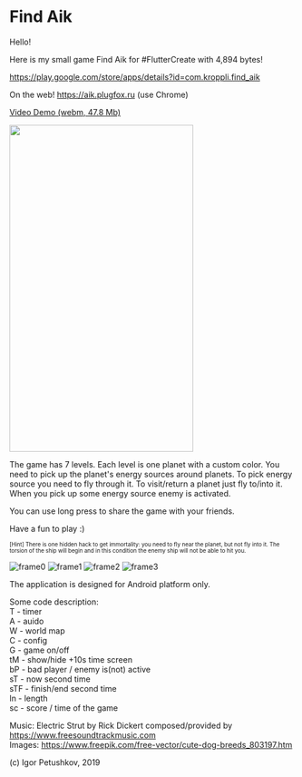 # Find Aik

Hello!  

Here is my small game Find Aik for #FlutterCreate with 4,894 bytes!  

https://play.google.com/store/apps/details?id=com.kroppli.find_aik

On the web! https://aik.plugfox.ru (use Chrome)

[Video Demo (webm, 47.8 Mb)](https://raw.githubusercontent.com/kroppli/find_aik/master/find_aik_demo.webm)  

<img src="https://github.com/kroppli/find_aik/raw/master/find_aik_demo.gif" width="324" height="576">




The game has 7 levels.
Each level is one planet with a custom color. You need to pick up the planet's energy sources around planets.
To pick energy source you need to fly through it. To visit/return a planet just fly to/into it.
When you pick up some energy source enemy is activated. 

You can use long press to share the game with your friends.  

Have a fun to play :)

<sub><sup>[Hint] There is one hidden hack to get immortality: you need to fly near the planet, but not fly into it. The torsion of the ship will begin and in this condition the enemy ship will not be able to hit you.</sup></sub>

![frame0](https://raw.githubusercontent.com/kroppli/find_aik/master/assets/frame0.png)
![frame1](https://raw.githubusercontent.com/kroppli/find_aik/master/assets/frame1.png)
![frame2](https://raw.githubusercontent.com/kroppli/find_aik/master/assets/frame2.png)
![frame3](https://raw.githubusercontent.com/kroppli/find_aik/master/assets/frame3.png)

The application is designed for Android platform only.

Some code description:  
T - timer  
A - auido  
W - world map  
C - config  
G - game on/off  
tM - show/hide +10s time screen  
bP - bad player / enemy is(not) active  
sT - now second time  
sTF - finish/end second time  
ln - length  
sc - score / time of the game  

Music: Electric Strut by Rick Dickert composed/provided by https://www.freesoundtrackmusic.com  
Images: https://www.freepik.com/free-vector/cute-dog-breeds_803197.htm

(c) Igor Petushkov, 2019
